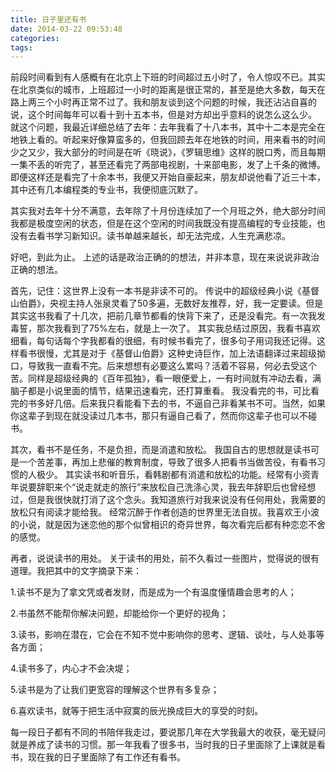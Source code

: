 ```yaml
---
title: 日子里还有书
date: 2014-03-22 09:53:48
categories:
tags:
---
```


前段时间看到有人感概有在北京上下班的时间超过五小时了，令人惊叹不已。其实在北京类似的城市，上班超过一小时的距离是很正常的，甚至是绝大多数，每天在路上两三个小时再正常不过了。我和朋友谈到这个问题的时候，我还沾沾自喜的说，这个时间每年可以看十到十五本书，但是对方却出乎意料的说怎么这么少。
就这个问题，我最近详细总结了去年：去年我看了十八本书，其中十二本是完全在地铁上看的。听起来好像算蛮多的，但我回顾去年在地铁的时间，用来看书的时间少之又少，我大部分的时间是在听《晓说》，《罗辑思维》这样的脱口秀，而且每期一集不丢的听完了，甚至还看完了两部电视剧，十来部电影，发了上千条的微博。即便这样还是看完了十余本书，我便又开始自豪起来，朋友却说他看了近三十本，其中还有几本编程类的专业书，我便彻底沉默了。

其实我对去年十分不满意，去年除了十月份连续加了一个月班之外，绝大部分时间我都是极度空闲的状态，但是在这个空闲的时间我既没有提高编程的专业技能，也没有去看书学习新知识。读书单越来越长，却无法完成，人生充满悲凉。

好吧，到此为止。
上述的话是政治正确的的想法，并非本意，现在来说说非政治正确的想法。

首先，记住：这世界上没有一本书是非读不可的。
 传说中的超级经典小说《基督山伯爵》，央视主持人张泉灵看了50多遍，无数好友推荐，好，我一定要读。但是其实这书我看了十几次，把前几章节都看的快背下来了，还是没看完。有一次我发毒誓，那次我看到了75%左右，就是上一次了。
 其实我总结过原因，我看书喜欢细看，每句话每个字我都看的很细，有时候书看完了，很多句子用词我还记得。这样看书很慢，尤其是对于《基督山伯爵》这种史诗巨作，加上法语翻译过来超级拗口，导致我一直看不完。后来想想有必要这么累吗？活着不容易，何必去受这个苦。同样是超级经典的《百年孤独》，看一眼便爱上，一有时间就有冲动去看，满脑子都是小说里面的情节，结果迅速看完，还打算重看。
 我没看完的书，可比看完的书多好几倍。后来我只看能看下去的书，不逼自己非看某书不可。当然，如果你这辈子到现在就没读过几本书，那只有逼自己看了，然而你这辈子也可以不碰书。


其次，看书不是任务，不是负担，而是消遣和放松。
我国自古的思想就是读书可是一个苦差事，再加上悲催的教育制度，导致了很多人把看书当做苦役，有看书习惯的人极少。
其实读书和听音乐，看韩剧都有消遣和放松的功能。经常有小资青年说要辞职来个“说走就走的旅行”来放松自己洗涤心灵，我去年辞职后也曾经想过，但是我很快就打消了这个念头。我知道旅行对我来说没有任何用处，我需要的放松只有阅读才能给我。
经常沉醉于作者创造的世界里无法自拔。我喜欢王小波的小说，就是因为迷恋他的那个似曾相识的奇异世界，每次看完后都有种恋恋不舍的感觉。

 再者，说说读书的用处。
 关于读书的用处，前不久看过一些图片，觉得说的很有道理。我把其中的文字摘录下来：

1.读书不是为了拿文凭或者发财，而是成为一个有温度懂情趣会思考的人；

2.书虽然不能帮你解决问题，却能给你一个更好的视角；

3.读书，影响在潜在，它会在不知不觉中影响你的思考、逻辑、谈吐，与人处事等各方面；

4.读书多了，内心才不会决堤；

5.读书是为了让我们更宽容的理解这个世界有多复杂；

6.喜欢读书，就等于把生活中寂寞的辰光换成巨大的享受的时刻。


每一段日子都有不同的书陪伴我走过，要说那几年在大学我最大的收获，毫无疑问就是养成了读书的习惯。那一年我看了很多书，当时我的日子里面除了上课就是看书，现在我的日子里面除了有工作还有看书。